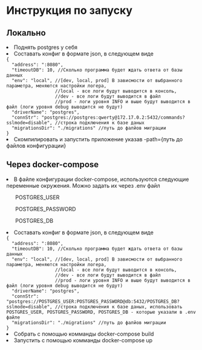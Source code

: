 <h1>Инструкция по запуску</h1>
<h2>Локально</h2>
<li>Поднять postgres у себя</li>
<li>Составать конфиг в формате json, в следующем виде</li>
<code>{
  "address": ":8080", 
  "timeoutDB": 10, //Сколько программа будет ждать ответа от базы данных
  "env": "local", //[dev, local, prod] В зависмости от выбранного параметра, меняются настройки логера, 
                  //local - все логи будут выводится в консоль,
                  //dev - все логи будут выводится в файл
                  //prod - логи уровня INFO и выше будут выводится в файл (логи уровня debug выводится не будут)
  "driverName": "postgres",
  "connStr": "postgres://postgres:qwerty@172.17.0.2:5432/commands?sslmode=disable", //строка подключения к базе даных
  "migrationsDir": "./migrations" //путь до фалйов миграции
}</code>
<li>Скомпилировать и запустить приложение указав -path={путь до файлов конфигурации}</li>
<h2>Через docker-compose</h2>
<li>В файле конфигурации docker-compose, используются следующие переменные окружения. Можно задать их через .env файл</li>
    <ul>POSTGRES_USER</ul>
    <ul>POSTGRES_PASSWORD</ul>
    <ul>POSTGRES_DB</ul>
<li>Составать конфиг в формате json, в следующем виде</li>
<code>{
  "address": ":8080", 
  "timeoutDB": 10, //Сколько программа будет ждать ответа от базы данных
  "env": "local", //[dev, local, prod] В зависмости от выбранного параметра, меняются настройки логера, 
                  //local - все логи будут выводится в консоль,
                  //dev - все логи будут выводится в файл
                  //prod - логи уровня INFO и выше будут выводится в файл (логи уровня debug выводится не будут)
  "driverName": "postgres",
  "connStr": "postgres://POSTGRES_USER:POSTGRES_PASSWORD@db:5432/POSTGRES_DB?sslmode=disable", //строка подключения к базе даных, использовать POSTGRES_USER, POSTGRES_PASSWORD, POSTGRES_DB - которые указали в .env файле
  "migrationsDir": "./migrations" //путь до фалйов миграции
}</code>
<li>Собрать с помощью комманды docker-compose build</li>
<li>Запустить с помощью комманды docker-compose up</li>
